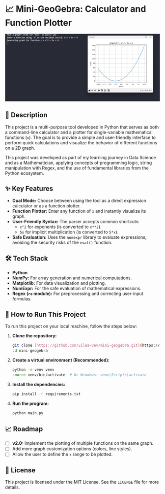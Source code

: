 
# 📈 Mini-GeoGebra: Calculator and Function Plotter

![Mini-GeoGebra in action](screenshot.png)

## 📄 Description

This project is a multi-purpose tool developed in Python that serves as both a command-line calculator and a plotter for single-variable mathematical functions (`x`). The goal is to provide a simple and user-friendly interface to perform quick calculations and visualize the behavior of different functions on a 2D graph.

This project was developed as part of my learning journey in Data Science and as a Mathematician, applying concepts of programming logic, string manipulation with Regex, and the use of fundamental libraries from the Python ecosystem.

## ✨ Key Features

- **Dual Mode:** Choose between using the tool as a direct expression calculator or as a function plotter.
- **Function Plotter:** Enter any function of `x` and instantly visualize its graph.
- **User-Friendly Syntax:** The parser accepts common shortcuts:
  - `x^2` for exponents (is converted to `x**2`).
  - `5x` for implicit multiplication (is converted to `5*x`).
- **Safe Evaluation:** Uses the `numexpr` library to evaluate expressions, avoiding the security risks of the `eval()` function.

## 🛠️ Tech Stack

- **Python**
- **NumPy:** For array generation and numerical computations.
- **Matplotlib:** For data visualization and plotting.
- **NumExpr:** For the safe evaluation of mathematical expressions.
- **Regex (`re` module):** For preprocessing and correcting user-input formulas.

## 🚀 How to Run This Project

To run this project on your local machine, follow the steps below:

1. **Clone the repository:**

   ```bash
   git clone [https://github.com/Silea-Dev/mini-geogebra.git](https://github.com/Silea-Dev/mini-geogebra.git)
   cd mini-geogebra
   ```
2. **Create a virtual environment (Recommended):**

   ```bash
   python -m venv venv
   source venv/bin/activate  # On Windows: venv\Scripts\activate
   ```
3. **Install the dependencies:**
   

   ```bash
   pip install -r requirements.txt
   ```
4. **Run the program:**

   ```bash
   python main.py
   ```

## 📈 Roadmap

- [ ] **v2.0:** Implement the plotting of multiple functions on the same graph.
- [ ] Add more graph customization options (colors, line styles).
- [ ] Allow the user to define the `x` range to be plotted.

## 📜 License

This project is licensed under the MIT License. See the `LICENSE` file for more details.

